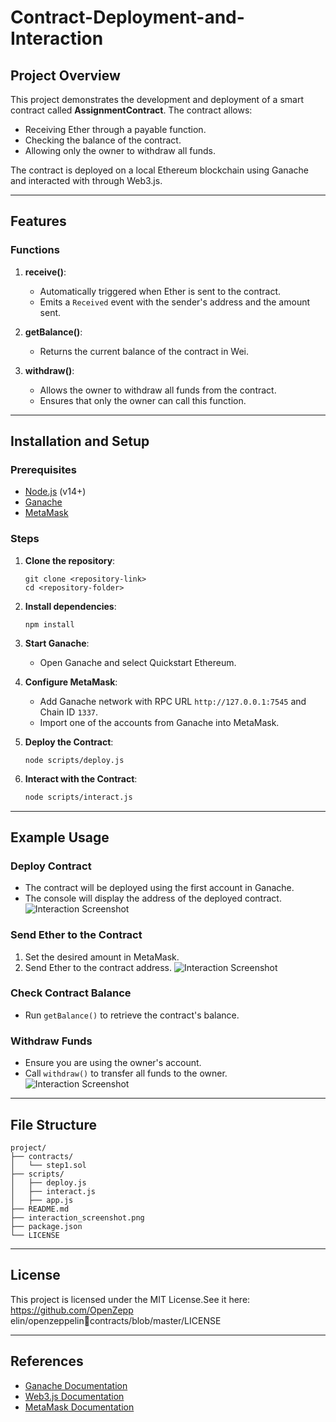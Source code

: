 # Contract-Deployment-and-Interaction
## Project Overview

This project demonstrates the development and deployment of a smart contract called **AssignmentContract**. The contract allows:

- Receiving Ether through a payable function.
- Checking the balance of the contract.
- Allowing only the owner to withdraw all funds.

The contract is deployed on a local Ethereum blockchain using Ganache and interacted with through Web3.js.

---

## Features

### Functions

1. **receive()**:

   - Automatically triggered when Ether is sent to the contract.
   - Emits a `Received` event with the sender's address and the amount sent.

2. **getBalance()**:

   - Returns the current balance of the contract in Wei.

3. **withdraw()**:

   - Allows the owner to withdraw all funds from the contract.
   - Ensures that only the owner can call this function.

---

## Installation and Setup

### Prerequisites

- [Node.js](https://nodejs.org/) (v14+)
- [Ganache](https://trufflesuite.com/ganache/)
- [MetaMask](https://metamask.io/)

### Steps

1. **Clone the repository**:

   ```
   git clone <repository-link>
   cd <repository-folder>
   ```

2. **Install dependencies**:

   ```
   npm install
   ```

3. **Start Ganache**:

   - Open Ganache and select Quickstart Ethereum.

4. **Configure MetaMask**:

   - Add Ganache network with RPC URL `http://127.0.0.1:7545` and Chain ID `1337`.
   - Import one of the accounts from Ganache into MetaMask.

5. **Deploy the Contract**:

   ```
   node scripts/deploy.js
   ```

6. **Interact with the Contract**:

   ```bash
   node scripts/interact.js
   ```

---

## Example Usage

### Deploy Contract

- The contract will be deployed using the first account in Ganache.
- The console will display the address of the deployed contract.
![Interaction Screenshot](screenshots/interaction_screenshot.png)
### Send Ether to the Contract

1. Set the desired amount in MetaMask.
2. Send Ether to the contract address.
![Interaction Screenshot](screenshots/interaction_screenshot.png)
### Check Contract Balance

- Run `getBalance()` to retrieve the contract's balance.

### Withdraw Funds

- Ensure you are using the owner's account.
- Call `withdraw()` to transfer all funds to the owner.
![Interaction Screenshot](screenshots/interaction_screenshot.png)
---

## File Structure

```
project/
├── contracts/
│   └── step1.sol
├── scripts/
│   ├── deploy.js
│   ├── interact.js
│   ├── app.js
├── README.md
├── interaction_screenshot.png
├── package.json
└── LICENSE
```

---

## License

This project is licensed under the MIT License.See it here: https://github.com/OpenZepp
elin/openzeppelincontracts/blob/master/LICENSE

---

## References

- [Ganache Documentation](https://trufflesuite.com/ganache/)
- [Web3.js Documentation](https://web3js.readthedocs.io/)
- [MetaMask Documentation](https://metamask.io/)

